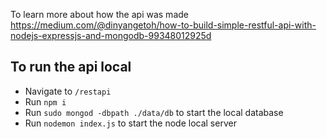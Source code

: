 To learn more about how the api was made
https://medium.com/@dinyangetoh/how-to-build-simple-restful-api-with-nodejs-expressjs-and-mongodb-99348012925d

## To run the api local

- Navigate to `/restapi`
- Run `npm i`
- Run `sudo mongod -dbpath ./data/db` to start the local database
- Run `nodemon index.js` to start the node local server
